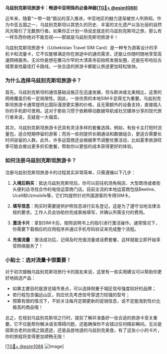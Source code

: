 **乌兹别克斯坦旅游卡：畅游中亚明珠的必备神器[[TG💪+ @esim1088](https://t.me/s/esim1088)]**

近年来，随着“一带一路”倡议的深入推进，中亚地区的魅力逐渐被世人所熟知。作为中亚五国之一，乌兹别克斯坦以其悠久的历史、丰富的文化遗产以及壮丽的自然风光吸引了无数旅行者。如果你正计划一场说走就走的乌兹别克斯坦之旅，那么有一样东西你绝对不能忽视——那就是乌兹别克斯坦旅游卡！

乌兹别克斯坦旅游卡（Uzbekistan Travel SIM Card）是一种专为游客设计的手机卡和流量卡，它不仅能够满足你在旅途中的通讯需求，还能让你随时随地享受高速网络服务。无论你是想在撒马尔罕的大清真寺前拍照发朋友圈，还是在布哈拉古城里查找最佳打卡路线，一张合适的旅游卡都能让旅途更加轻松愉快。

### 为什么选择乌兹别克斯坦旅游卡？

首先，乌兹别克斯坦的通信基础设施正在迅速发展，但与欧洲或北美相比，这里的网络覆盖仍有一定局限性。因此，一张优质的本地SIM卡显得尤为重要。乌兹别克斯坦旅游卡通常提供比国际漫游更实惠的价格，且无需额外的设备支持，直接插入你的手机即可使用。这对于那些习惯于依赖移动数据导航或社交媒体分享的现代旅行者来说，无疑是一大福音。

其次，乌兹别克斯坦旅游卡还具有灵活多样的套餐选择。例如，有些卡主打短时流量包，适合短期停留的游客；而另一些则提供长期通话和数据组合，更适合需要长时间驻留的人群。此外，许多运营商还会根据季节调整优惠活动，比如夏季旅游旺季可能会推出更多折扣套餐，帮助你以更低的成本获得更好的体验。

### 如何注册乌兹别克斯坦旅游卡？

注册乌兹别克斯坦旅游卡的过程其实非常简单，只需遵循以下几步：

1. **入境后购买**：抵达乌兹别克斯坦后，你可以前往机场免税店、大型商场或者街头便利店寻找合作的电信运营商门店。目前主流的本地运营商包括Beeline、Ucell和Uzmobile等，它们均提供针对外国游客的专用SIM卡。
   
2. **填写信息**：购买时需要提供护照信息进行实名登记，这是为了遵守当地法律法规的要求。工作人员会协助你完成表格填写，并确认所需支付的费用。

3. **激活卡片**：拿到SIM卡后，按照说明书上的指引进行激活操作。通常情况下，你需要下载相应的应用程序并通过手机号码验证来完成整个流程。

4. **充值流量**：激活成功后，记得及时充值流量或话费套餐，这样就能立即开始享受网络服务了！

### 小贴士：选对流量卡很重要！

对于初次接触乌兹别克斯坦旅行卡的朋友来说，这里有一些实用建议可以帮助你更好地挑选产品：

- 如果主要目的是游览城市景点，可以选择侧重于城区信号强度较好的品牌；
- 若行程包含偏远山区，则应优先考虑信号穿透力较强的型号；
- 预算有限的情况下，不妨关注每月定期更新的促销信息，说不定能淘到性价比极高的商品哦！

总之，在规划乌兹别克斯坦之行时，提前了解并准备好一张合适的旅游卡至关重要。它不仅能帮你解决语言障碍问题，还能确保你不会错过任何精彩瞬间。无论是探索古老的丝绸之路遗迹，还是品尝地道的乌兹别克美食，有了这张小小的卡片，你的旅程将变得更加顺畅无阻！

[[TG💪+ @esim1088](https://t.me/s/esim1088) ![Image](https://i.postimg.cc/4NQfJmqS/Snipaste-2025-05-13-00-14-12.png)]